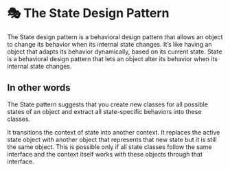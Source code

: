 # 🎭 The State Design Pattern
The State design pattern is a behavioral design pattern that allows an object to change its behavior when its internal state changes. It’s like having an object that adapts its behavior dynamically, based on its current state. 
State is a behavioral design pattern that lets an object alter its behavior when its internal state changes.

## In other words
The State pattern suggests that you create new classes for all possible states of an object and extract all state-specific behaviors into these classes.

It transitions the context of state into another context. It replaces the active state object with another object that represents that new state but it is still the same object. This is possible only if all state classes follow the same interface and the context itself works with these objects through that interface.
